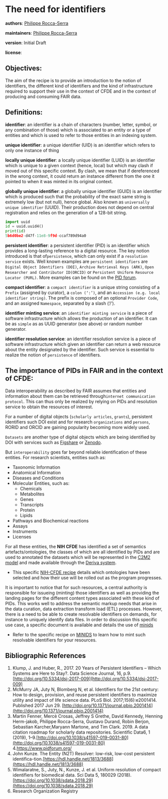 # The need for identifiers

**authors**: [Philippe Rocca-Serra]()

**maintainers**: [Philippe Rocca-Serra]()

**version**: Initial Draft

**license**: 

        

## Objectives:

The aim of the recipe is to provide an introduction to the notion of identifiers, the different kind of identifiers and the kind of infrastructure required to support their use in the context of CFDE and in the context of producing and consuming FAIR data.


## Definitions:

**identifier**: an identifier is a chain of characters (number, letter, symbol, or any combination of those) which is associated to an entity or a type of entities and which is used to refer to those entities in an indexing system.

**unique identifier**: a unique identifier (UID) is an identifier which  refers to only one instance of thing 

**locally unique identifier**: a locally unique identifier (LUID) is an  identifier which is unique to a given context (hence, local) but which may clash if moved out of this specific context. By clash, we mean that if dereferenced in the wrong context, it could return an instance different from the one it pointed to when it was minted in its original context.

**globally unique identifier**: a globally unique identifier  (GUID) is an identifier which is produced such that the probability of the exact same string is extremely low (but not null), hence global. Also known as `universally unique identifier` (UUID). Their production does not depend on central registration and relies on the generation of a 128-bit string.

```python
import uuid
id = uuid.uuid4() 
print(id)
5b6d0be2-d47f-11e8-9f9d-ccaf789d94a0
```

**persistent identifier**: a persistent identifier (PID) is an identifier which provides a long-lasting reference to a digital resource. The key notion introduced is that of`persistence`, which can only exist if a `resolution service` exists. Well known examples are `persistent identifiers` are `Digital Object Identifiers (DOI)`, `Archive Retrieval Keys (ARK)`, `Open Researcher and Contributor ID(ORCID)` or `Persistent Uniform Resource Locator (PURL)`. More examples can be found on the [PID forum](https://www.pidforum.org/).

**compact identifier**: a `compact identifier` is a unique string consisting of a `Prefix` (assigned by curator), a `colon (‘:’)`, and an `Accession (e.g. local identifier string)`. The prefix is composed of an optional `Provider Code`, and an assigned `Namespace`, separated by a slash (‘/’).

**identifier minting service**: an `identifier minting service` is a piece of software infrastructure which allows the production of an identifier. It can be as `simple` as as UUID generator (see above) or random number generator.

**identifier resolution service**: an identifier resolution service is a piece of software infrastructure which given an identifier can return a web resource about the entity designated by the identifier. Such service is essential to realize the notion of `persistence` of identifiers.


    
## The importance of PIDs in FAIR and in the context of CFDE:

Data interoperability as described by FAIR assumes that entities and information about them can be retrieved through`internet communication protocol`. This can thus only be realized by relying on PIDs and resolution service to obtain the resources of interest.

For a number of digital objects (`scholarly articles`, `grants`), persistent identifiers such DOI exist and for research `organizations` and `persons`, RORID and ORCID are gaining popularity becoming more widely used.

`Datasets` are another type of digital objects which are being identified by DOI with services such as [Figshare](https://figshare.com/) or [Zenodo](https://zenodo.org).

But `interoperability` goes far beyond reliable identification of these entities. For research scientists, entities such as:  
- Taxonomic Information
- Anatomical Information
- Diseases and Conditions
- Molecular Entities, such as:
    - Chemicals
    - Metabolites
    - Genes
    - Transcripts
    - Protein
    - Lipids
- Pathways and Biochemical reactions
- Assays
- Instruments
- Licenses

For all these entities, the **NIH CFDE** has identified a set of semantics artefacts/ontologies, the classes of which are all identified by PIDs and are used to annotated the datasets which will be represented in the [C2M2 model](https://www.nih-cfde.org/product/cfde-c2m2/) and made available through the [Deriva system](TODO:ADD_URL).

* This specific [NIH-CFDE recipe](../14/cfde-terminologies.html) details which ontologies have been selected and how their use will be rolled out as the program progresses.

It is important to notice that for such resources, a central authority is responsible for issueing (minting) those identifiers as well as providing the landing pages for the different content types associated with these kind of PIDs.
This works well to address the semantic markup needs that arise in the data curation, data extraction transform load (ETL) processes. However, there is a need to be able to create resolvable identifiers on demands, for instance to uniquely identify data files. In order to discussion this specific use case, a specific document is available and details the use of [minids](https://fair-research.org/)

* Refer to the specific recipe on [MINIDS](./2/minids.html) to learn how to mint such resolvable identifiers for your resources.




## Bibliographic References

1. Klump, J. and Huber, R., 2017. 20 Years of Persistent Identifiers – Which Systems are Here to Stay?. Data Science Journal, 16, p.9. [http://doi.org/10.5334/dsj-2017-009](http://doi.org/10.5334/dsj-2017-009)
2. McMurry JA, Juty N, Blomberg N, et al. Identifiers for the 21st century: How to design, provision, and reuse persistent identifiers to maximize utility and impact of life science data. PLoS Biol. 2017;15(6):e2001414. Published 2017 Jun 29. [http://doi.org/10.1371/journal.pbio.2001414](http://doi.org/10.1371/journal.pbio.2001414)
3. Martin Fenner, Mercè Crosas, Jeffrey S Grethe, David Kennedy, Henning Herm-jakob, Philippe Rocca-Serra, Gustavo Durand, Robin Berjon, Sebastian Karcher,Maryann Martone, and Tim Clark. 2019. A data citation roadmap for scholarly data repositories. Scientific Data6, 1 (2019), 1–9.[http://doi.org/10.1038/s41597-019-0031-80](http://doi.org/10.1038/s41597-019-0031-80)
4.https://www.pidforum.org/
5. John Kunze. The Entity (N2T) Resolver: low-risk, low-cost persistent identifica-tion.[https://hdl.handle.net/1813/3688](https://hdl.handle.net/1813/3688)
6. Wimalaratne, S., Juty, N., Kunze, J. et al. Uniform resolution of compact identifiers for biomedical data. Sci Data 5, 180029 (2018). [https://doi.org/10.1038/sdata.2018.29](https://doi.org/10.1038/sdata.2018.29)
7. Research Organization Registry
